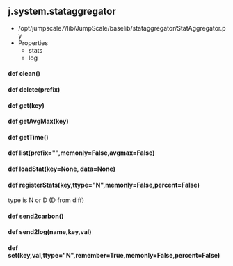 ## j.system.stataggregator

- /opt/jumpscale7/lib/JumpScale/baselib/stataggregator/StatAggregator.py
- Properties
    - stats
    - log

#### def clean() 

#### def delete(prefix) 

#### def get(key) 

#### def getAvgMax(key) 

#### def getTime() 

#### def list(prefix="",memonly=False,avgmax=False) 

#### def loadStat(key=None, data=None) 

#### def registerStats(key,ttype="N",memonly=False,percent=False) 

type is N or D (D from diff)

#### def send2carbon() 

#### def send2log(name,key,val) 

#### def set(key,val,ttype="N",remember=True,memonly=False,percent=False) 

